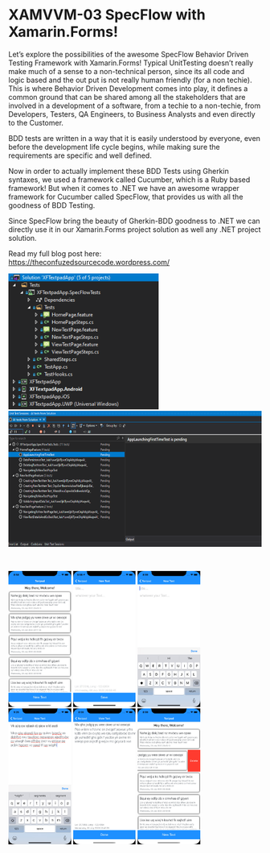 # XAMVVM-03 SpecFlow with Xamarin.Forms!

Let’s explore the possibilities of the awesome SpecFlow Behavior Driven Testing Framework with Xamarin.Forms! 
Typical UnitTesting doesn’t really make much of a sense to a non-technical person, since its all code and logic based and the out put is not really human friendly (for a non techie). This is where Behavior Driven Development comes into play, it defines a common ground that can be shared among all the stakeholders that are involved in a development of a software, from a techie to a non-techie, from Developers, Testers, QA Engineers, to Business Analysts and even directly to the Customer.

BDD tests are written in a way that it is easily understood by everyone, even before the development life cycle begins, while making sure the requirements are specific and well defined.
 
Now in order to actually implement these BDD Tests using Gherkin syntaxes, we used a framework called Cucumber, which is a Ruby based framework! But when it comes to .NET we have an awesome wrapper framework for Cucumber called SpecFlow, that provides us with all the goodness of BDD Testing.

Since SpecFlow bring the beauty of Gherkin-BDD  goodness to .NET we can directly use it in our Xamarin.Forms project solution as well any .NET project solution.

Read my full blog post here:
https://theconfuzedsourcecode.wordpress.com/

<img src="https://github.com/UdaraAlwis/XAMVVM-Playground/blob/master/XFWithSpecFlow/screenshots/XFWithSpecFlow Created SpecFlow Tests for Xamarin.Forms app.png"  height="270" /> <img src="https://github.com/UdaraAlwis/XAMVVM-Playground/blob/master/XFWithSpecFlow/screenshots/Running SpecFlow Tests in Xamarin.Forms Results.gif"  height="270" />

<br />

<img src="https://github.com/UdaraAlwis/XAMVVM-Playground/blob/master/XFWithSpecFlow/screenshots/Features/XFWithSpecFlow 1 iOS.png"  height="270" /> <img src="https://github.com/UdaraAlwis/XAMVVM-Playground/blob/master/XFWithSpecFlow/screenshots/Features/XFWithSpecFlow 2 iOS.png"  height="270" /> <img src="https://github.com/UdaraAlwis/XAMVVM-Playground/blob/master/XFWithSpecFlow/screenshots/Features/XFWithSpecFlow 3 iOS.png"  height="270" /> <img src="https://github.com/UdaraAlwis/XAMVVM-Playground/blob/master/XFWithSpecFlow/screenshots/Features/XFWithSpecFlow 4 iOS.png"  height="270" /> <img src="https://github.com/UdaraAlwis/XAMVVM-Playground/blob/master/XFWithSpecFlow/screenshots/Features/XFWithSpecFlow 5 iOS.png"  height="270" /> <img src="https://github.com/UdaraAlwis/XAMVVM-Playground/blob/master/XFWithSpecFlow/screenshots/Features/XFWithSpecFlow 6 iOS.png"  height="270" />